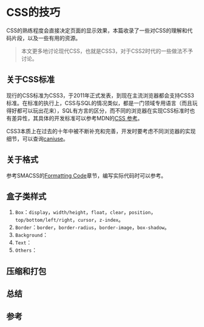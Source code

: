 # CSS的技巧

CSS的熟练程度会直接决定页面的显示效果，本篇收录了一些对CSS的理解和代码片段，以及一些有用的资源。

> 本文更多地讨论现代CSS，也就是CSS3，对于CSS2时代的一些做法不予讨论。

## 关于CSS标准

现行的CSS标准为CSS3，于2011年正式发表，到现在主流浏览器都会支持CSS3标准。在标准的执行上，CSS与SQL的情况类似，都是一门领域专用语言（而且玩得好都可以玩出花来），SQL有方言的区分，而不同的浏览器在实现CSS标准时也有差异性，其具体的开发标准可以参考MDN的[CSS 参考](https://developer.mozilla.org/zh-CN/docs/Web/CSS/Reference)。

CSS3本质上在过去的十年中被不断补充和完善，开发时要考虑不同浏览器的实现细节，可以查询[caniuse](https://caniuse.com/)。




## 关于格式

参考SMACSS的[Formatting Code](http://smacss.com/book/formatting)章节，编写实际代码时可以参考。



## 盒子类样式

1. `Box`：`display`，`width/height`，`float`，`clear`，`position`，`top/bottom/left/right`，`cursor`，`z-index`。
2. `Border`：`border`，`border-radius`，`border-image`，`box-shadow`。
3. `Background`：
4. `Text`：
5. `Others`：




## 压缩和打包


## 总结

## 参考
